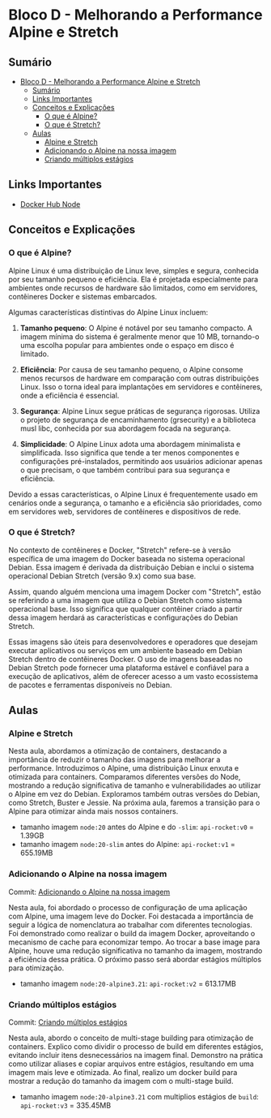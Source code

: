 # Bloco D - Melhorando a Performance Alpine e Stretch

## Sumário

- [Bloco D - Melhorando a Performance Alpine e Stretch](#bloco-d---melhorando-a-performance-alpine-e-stretch)
  - [Sumário](#sumário)
  - [Links Importantes](#links-importantes)
  - [Conceitos e Explicações](#conceitos-e-explicações)
    - [O que é Alpine?](#o-que-é-alpine)
    - [O que é Stretch?](#o-que-é-stretch)
  - [Aulas](#aulas)
    - [Alpine e Stretch](#alpine-e-stretch)
    - [Adicionando o Alpine na nossa imagem](#adicionando-o-alpine-na-nossa-imagem)
    - [Criando múltiplos estágios](#criando-múltiplos-estágios)

## Links Importantes

- [Docker Hub Node](https://hub.docker.com/_/node/tags?name=20-alpine)

## Conceitos e Explicações

### O que é Alpine?

Alpine Linux é uma distribuição de Linux leve, simples e segura, conhecida por seu tamanho pequeno e eficiência. Ela é projetada especialmente para ambientes onde recursos de hardware são limitados, como em servidores, contêineres Docker e sistemas embarcados.

Algumas características distintivas do Alpine Linux incluem:

1. **Tamanho pequeno**: O Alpine é notável por seu tamanho compacto. A imagem mínima do sistema é geralmente menor que 10 MB, tornando-o uma escolha popular para ambientes onde o espaço em disco é limitado.

2. **Eficiência**: Por causa de seu tamanho pequeno, o Alpine consome menos recursos de hardware em comparação com outras distribuições Linux. Isso o torna ideal para implantações em servidores e contêineres, onde a eficiência é essencial.

3. **Segurança**: Alpine Linux segue práticas de segurança rigorosas. Utiliza o projeto de segurança de encaminhamento (grsecurity) e a biblioteca musl libc, conhecida por sua abordagem focada na segurança.

4. **Simplicidade**: O Alpine Linux adota uma abordagem minimalista e simplificada. Isso significa que tende a ter menos componentes e configurações pré-instalados, permitindo aos usuários adicionar apenas o que precisam, o que também contribui para sua segurança e eficiência.

Devido a essas características, o Alpine Linux é frequentemente usado em cenários onde a segurança, o tamanho e a eficiência são prioridades, como em servidores web, servidores de contêineres e dispositivos de rede.

### O que é Stretch?

No contexto de contêineres e Docker, "Stretch" refere-se à versão específica de uma imagem do Docker baseada no sistema operacional Debian. Essa imagem é derivada da distribuição Debian e inclui o sistema operacional Debian Stretch (versão 9.x) como sua base.

Assim, quando alguém menciona uma imagem Docker com "Stretch", estão se referindo a uma imagem que utiliza o Debian Stretch como sistema operacional base. Isso significa que qualquer contêiner criado a partir dessa imagem herdará as características e configurações do Debian Stretch.

Essas imagens são úteis para desenvolvedores e operadores que desejam executar aplicativos ou serviços em um ambiente baseado em Debian Stretch dentro de contêineres Docker. O uso de imagens baseadas no Debian Stretch pode fornecer uma plataforma estável e confiável para a execução de aplicativos, além de oferecer acesso a um vasto ecossistema de pacotes e ferramentas disponíveis no Debian.

## Aulas

### Alpine e Stretch

Nesta aula, abordamos a otimização de containers, destacando a importância de reduzir o tamanho das imagens para melhorar a performance. Introduzimos o Alpine, uma distribuição Linux enxuta e otimizada para containers. Comparamos diferentes versões do Node, mostrando a redução significativa de tamanho e vulnerabilidades ao utilizar o Alpine em vez do Debian. Exploramos também outras versões do Debian, como Stretch, Buster e Jessie. Na próxima aula, faremos a transição para o Alpine para otimizar ainda mais nossos containers.

- tamanho imagem `node:20` antes do Alpine e do `-slim`: `api-rocket:v0` = 1.39GB
- tamanho imagem `node:20-slim` antes do Alpine: `api-rocket:v1` = 655.19MB

### Adicionando o Alpine na nossa imagem

Commit: [Adicionando o Alpine na nossa imagem](https://github.com/rocketseat-education/devops-docker-containers/commit/f54fb9b11c870f8120dd70c29e420c727ed08201)

Nesta aula, foi abordado o processo de configuração de uma aplicação com Alpine, uma imagem leve do Docker. Foi destacada a importância de seguir a lógica de nomenclatura ao trabalhar com diferentes tecnologias. Foi demonstrado como realizar o build da imagem Docker, aproveitando o mecanismo de cache para economizar tempo. Ao trocar a base image para Alpine, houve uma redução significativa no tamanho da imagem, mostrando a eficiência dessa prática. O próximo passo será abordar estágios múltiplos para otimização.

- tamanho imagem `node:20-alpine3.21`: `api-rocket:v2` = 613.17MB

### Criando múltiplos estágios

Commit: [Criando múltiplos estágios](https://github.com/rocketseat-education/devops-docker-containers/commit/2e1bf92194fe5e19c10fd7b979303d52b91f2091)

Nesta aula, abordo o conceito de multi-stage building para otimização de containers. Explico como dividir o processo de build em diferentes estágios, evitando incluir itens desnecessários na imagem final. Demonstro na prática como utilizar aliases e copiar arquivos entre estágios, resultando em uma imagem mais leve e otimizada. Ao final, realizo um docker build para mostrar a redução do tamanho da imagem com o multi-stage build.

- tamanho imagem `node:20-alpine3.21` com multiplios estágios de `build`: `api-rocket:v3` = 335.45MB
